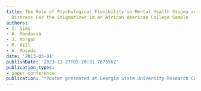 ```yaml
---
title: The Role of Psychological Flexibility in Mental Health Stigma and Psychological
  Distress For the Stigmatizer in an African American College Sample
authors:
- C. Sims
- A. Mandavia
- J. Morgan
- M. Hill
- A. Masuda
date: '2013-03-01'
publishDate: '2023-11-27T05:20:31.767556Z'
publication_types:
- paper-conference
publication: '*Poster presented at Georgia State University Research Conference*'
---
```

